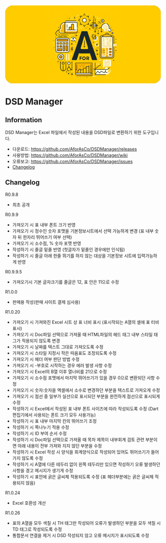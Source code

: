 ![AforAs](images/roundedstretched30AforAs.png)

# DSD Manager

Information
----------------------------
DSD Manager는 Excel 파일에서 작성된 내용을 DSD파일로 변환하기 위한 도구입니다.



- 다운로드: https://github.com/AforAsCo/DSDManager/releases
- 사용방법: https://github.com/AforAsCo/DSDManager/wiki
- 오류보고: https://github.com/AforAsCo/DSDManager/issues
- [Changelog](https://github.com/AforAsCo/DSDManager#changelog)





















Changelog
-----------

R0.9.8 
 - 최초 공개

R0.9.9
 - 가져오기 시 표 내부 폰트 크기 반영
 - 가져오기 시 정수인 숫자 포맷을 기본정보시트에서 선택 가능하게 변경 (표 내부 숫자 뒤 한자리 뛰어쓰기 여부 선택)
 - 가져오기 시 소수점, % 숫자 포맷 반영
 - 작성하기 시 줄글 밑줄 반영 (첫글자가 밑줄인 경우에만 인식됨)
 - 작성하기 시 줄글 아래 한줄 뛰기를 하지 않는 대상을 기본정보 시트에 입력가능하게 반영

R0.9.9.5
 - 가져오기시 기본 글자크기를 줄글은 12, 표 안은 11으로 수정

R1.0.0
- 판매용 작성(판매 사이트 결제 심사용)

R1.0.20
- 가져오기 시 가져와진 Excel 시트 상 표 너비 표시 (표시작되는 A열의 셀에 표 터비 표시)
- 가져오기 시 Doc파일 선택으로 가져올 때 HTML파일의 헤드 태그 내부 스타일 태그가 적용되지 않도록 변경
- 가져오기 시 날짜를 텍스트 그대로 가져오도록 수정
- 가져오기 시 스타일 지정시 작은 따옴표도 조정되도록 수정
- 가져오기 시 헤더 여부 판단 방법 수정
- 가져오기 시 -부호로 시작하는 경우 에러 발생 사항 수정
- 가져오기 시 Excel의 B열 이후 열너비를 21으로 수정
- 가져오기 시 소수점 포멧에서 마지막 뛰어쓰기가 있을 경우 0으로 변환되던 사항 수정
- 가저오기 시 숫자:숫자을 엑셀에서 소수로 변경하던 부분을 텍스트로 가져오게 수정
- 가져오기 시 점선 중 일부가 실선으로 표시되던 부분을 완전하게 점선으로 표시되게 수정  
- 작성하기 시 Excel에서 작성된 표 내부 폰트 사이즈에 따라 작성되도록 수정 (Dart 편집기에서 사용되는 폰트 크기 모두 사용가능)
- 작성하기 시 표 내부 마지막 칸의 뛰어쓰기 조정
- 작성하기 시 쪽나누기 적용 수정
- 작성하기 시 ID 부여 순서 수정
- 작성하기 시 Doc파일 선택으로 가져올 때 목차 제목이 내부회계 검토 관련 부분이면 아래 내용이 전부 가져와 지지 않던 부분을 수정
- 작성하기 시 Excel 작성 시 양식을 회계양식으로 작성되어 있어도 뛰어쓰기가 들어가지 않도록 수정
- 작성하기 시 A열에 다른 테두리 없이 왼쪽 테두리만 있으면 작성하기 오류 발생하던 사항을 경고 메시지가 생기게 수정
- 작성하기 시 표안에 굵은 글씨체 적용되도록 수정 (표 헤더부분에는 굵은 글씨체 적용되지 않음)

R1.0.24
- Excel 호환성 개선

R1.0.26
- 표의 A열을 모두 색칠 시 TH 태그만 작성되어 오류가 발생하던 부분을 모두 색칠 시 TD 태그로 작성되도록 수정
- 통합문서 연결을 제거 시 DSD 작성되지 않고 오류 메시지가 표시되도록 수정

